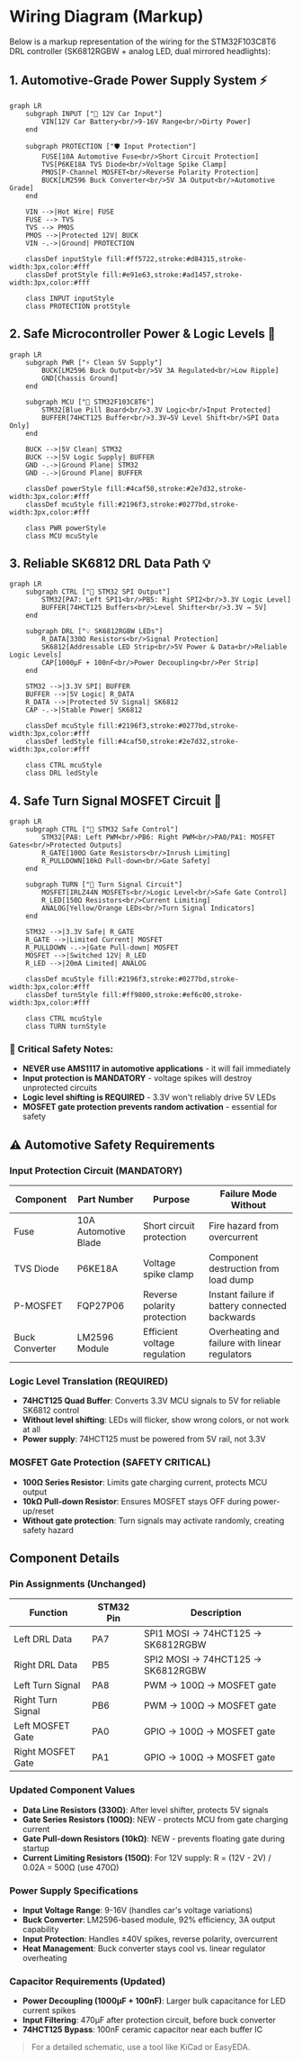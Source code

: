 # Wiring Diagram (Markup)

Below is a markup representation of the wiring for the STM32F103C8T6 DRL controller (SK6812RGBW + analog LED, dual mirrored headlights):

## 1. Automotive-Grade Power Supply System ⚡
```mermaid
graph LR
    subgraph INPUT ["🔌 12V Car Input"]
        VIN[12V Car Battery<br/>9-16V Range<br/>Dirty Power]
    end
    
    subgraph PROTECTION ["🛡️ Input Protection"]
        FUSE[10A Automotive Fuse<br/>Short Circuit Protection]
        TVS[P6KE18A TVS Diode<br/>Voltage Spike Clamp]
        PMOS[P-Channel MOSFET<br/>Reverse Polarity Protection]
        BUCK[LM2596 Buck Converter<br/>5V 3A Output<br/>Automotive Grade]
    end
    
    VIN -->|Hot Wire| FUSE
    FUSE --> TVS
    TVS --> PMOS
    PMOS -->|Protected 12V| BUCK
    VIN -.->|Ground| PROTECTION
    
    classDef inputStyle fill:#ff5722,stroke:#d84315,stroke-width:3px,color:#fff
    classDef protStyle fill:#e91e63,stroke:#ad1457,stroke-width:3px,color:#fff
    
    class INPUT inputStyle
    class PROTECTION protStyle
```

## 2. Safe Microcontroller Power & Logic Levels 🧠
```mermaid
graph LR
    subgraph PWR ["⚡ Clean 5V Supply"]
        BUCK[LM2596 Buck Output<br/>5V 3A Regulated<br/>Low Ripple]
        GND[Chassis Ground]
    end
    
    subgraph MCU ["🧠 STM32F103C8T6"]
        STM32[Blue Pill Board<br/>3.3V Logic<br/>Input Protected]
        BUFFER[74HCT125 Buffer<br/>3.3V→5V Level Shift<br/>SPI Data Only]
    end
    
    BUCK -->|5V Clean| STM32
    BUCK -->|5V Logic Supply| BUFFER
    GND -.->|Ground Plane| STM32
    GND -.->|Ground Plane| BUFFER
    
    classDef powerStyle fill:#4caf50,stroke:#2e7d32,stroke-width:3px,color:#fff
    classDef mcuStyle fill:#2196f3,stroke:#0277bd,stroke-width:3px,color:#fff
    
    class PWR powerStyle
    class MCU mcuStyle
```

## 3. Reliable SK6812 DRL Data Path 💡
```mermaid
graph LR
    subgraph CTRL ["🧠 STM32 SPI Output"]
        STM32[PA7: Left SPI1<br/>PB5: Right SPI2<br/>3.3V Logic Level]
        BUFFER[74HCT125 Buffers<br/>Level Shifter<br/>3.3V → 5V]
    end
    
    subgraph DRL ["💡 SK6812RGBW LEDs"]
        R_DATA[330Ω Resistors<br/>Signal Protection]
        SK6812[Addressable LED Strip<br/>5V Power & Data<br/>Reliable Logic Levels]
        CAP[1000µF + 100nF<br/>Power Decoupling<br/>Per Strip]
    end
    
    STM32 -->|3.3V SPI| BUFFER
    BUFFER -->|5V Logic| R_DATA
    R_DATA -->|Protected 5V Signal| SK6812
    CAP -.->|Stable Power| SK6812
    
    classDef mcuStyle fill:#2196f3,stroke:#0277bd,stroke-width:3px,color:#fff
    classDef ledStyle fill:#4caf50,stroke:#2e7d32,stroke-width:3px,color:#fff
    
    class CTRL mcuStyle
    class DRL ledStyle
```

## 4. Safe Turn Signal MOSFET Circuit 🔶
```mermaid
graph LR
    subgraph CTRL ["🧠 STM32 Safe Control"]
        STM32[PA8: Left PWM<br/>PB6: Right PWM<br/>PA0/PA1: MOSFET Gates<br/>Protected Outputs]
        R_GATE[100Ω Gate Resistors<br/>Inrush Limiting]
        R_PULLDOWN[10kΩ Pull-down<br/>Gate Safety]
    end
    
    subgraph TURN ["🔶 Turn Signal Circuit"]
        MOSFET[IRLZ44N MOSFETs<br/>Logic Level<br/>Safe Gate Control]
        R_LED[150Ω Resistors<br/>Current Limiting]
        ANALOG[Yellow/Orange LEDs<br/>Turn Signal Indicators]
    end
    
    STM32 -->|3.3V Safe| R_GATE
    R_GATE -->|Limited Current| MOSFET
    R_PULLDOWN -.->|Gate Pull-down| MOSFET
    MOSFET -->|Switched 12V| R_LED
    R_LED -->|20mA Limited| ANALOG
    
    classDef mcuStyle fill:#2196f3,stroke:#0277bd,stroke-width:3px,color:#fff
    classDef turnStyle fill:#ff9800,stroke:#ef6c00,stroke-width:3px,color:#fff
    
    class CTRL mcuStyle
    class TURN turnStyle
```

### 🔄 Critical Safety Notes:
- **NEVER use AMS1117 in automotive applications** - it will fail immediately
- **Input protection is MANDATORY** - voltage spikes will destroy unprotected circuits
- **Logic level shifting is REQUIRED** - 3.3V won't reliably drive 5V LEDs
- **MOSFET gate protection prevents random activation** - essential for safety

## ⚠️ Automotive Safety Requirements

### Input Protection Circuit (MANDATORY)
| Component | Part Number | Purpose | Failure Mode Without |
|-----------|-------------|---------|----------------------|
| Fuse | 10A Automotive Blade | Short circuit protection | Fire hazard from overcurrent |
| TVS Diode | P6KE18A | Voltage spike clamp | Component destruction from load dump |
| P-MOSFET | FQP27P06 | Reverse polarity protection | Instant failure if battery connected backwards |
| Buck Converter | LM2596 Module | Efficient voltage regulation | Overheating and failure with linear regulators |

### Logic Level Translation (REQUIRED)
- **74HCT125 Quad Buffer**: Converts 3.3V MCU signals to 5V for reliable SK6812 control
- **Without level shifting**: LEDs will flicker, show wrong colors, or not work at all
- **Power supply**: 74HCT125 must be powered from 5V rail, not 3.3V

### MOSFET Gate Protection (SAFETY CRITICAL)
- **100Ω Series Resistor**: Limits gate charging current, protects MCU output
- **10kΩ Pull-down Resistor**: Ensures MOSFET stays OFF during power-up/reset
- **Without gate protection**: Turn signals may activate randomly, creating safety hazard

## Component Details

### Pin Assignments (Unchanged)
| Function | STM32 Pin | Description |
|----------|-----------|-------------|
| Left DRL Data | PA7 | SPI1 MOSI → 74HCT125 → SK6812RGBW |
| Right DRL Data | PB5 | SPI2 MOSI → 74HCT125 → SK6812RGBW |
| Left Turn Signal | PA8 | PWM → 100Ω → MOSFET gate |
| Right Turn Signal | PB6 | PWM → 100Ω → MOSFET gate |
| Left MOSFET Gate | PA0 | GPIO → 100Ω → MOSFET gate |
| Right MOSFET Gate | PA1 | GPIO → 100Ω → MOSFET gate |

### Updated Component Values
- **Data Line Resistors (330Ω)**: After level shifter, protects 5V signals
- **Gate Series Resistors (100Ω)**: NEW - protects MCU from gate charging current
- **Gate Pull-down Resistors (10kΩ)**: NEW - prevents floating gate during startup
- **Current Limiting Resistors (150Ω)**: For 12V supply: R = (12V - 2V) / 0.02A = 500Ω (use 470Ω)

### Power Supply Specifications
- **Input Voltage Range**: 9-16V (handles car's voltage variations)
- **Buck Converter**: LM2596-based module, 92% efficiency, 3A output capability
- **Input Protection**: Handles ±40V spikes, reverse polarity, overcurrent
- **Heat Management**: Buck converter stays cool vs. linear regulator overheating

### Capacitor Requirements (Updated)
- **Power Decoupling (1000µF + 100nF)**: Larger bulk capacitance for LED current spikes
- **Input Filtering**: 470µF after protection circuit, before buck converter
- **74HCT125 Bypass**: 100nF ceramic capacitor near each buffer IC

> For a detailed schematic, use a tool like KiCad or EasyEDA.
